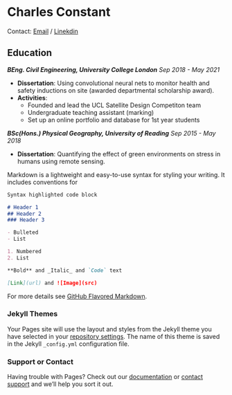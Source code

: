 # Charles Constant

Contact: [Email](mailto:hello@workwithcarolyn.com) / [Linekdin](https://www.linkedin.com/in/charles-constant-63364966/)

## Education
 ***BEng. Civil Engineering, University College London*** _Sep 2018 - May 2021_
- **Dissertation**: Using convolutional neural nets to monitor health and safety inductions on site (awarded departmental scholarship award).
- **Activities**: 
  - Founded and lead the UCL Satellite Design Competiton team
  - Undergraduate teaching assistant (marking)
  - Set up an online portfolio and database for 1st year students

 ***BSc(Hons.) Physical Geography, University of Reading*** _Sep 2015 - May 2018_
- **Dissertation**: Quantifying the effect of green environments on stress in humans using remote sensing.

Markdown is a lightweight and easy-to-use syntax for styling your writing. It includes conventions for

```markdown
Syntax highlighted code block

# Header 1
## Header 2
### Header 3

- Bulleted
- List

1. Numbered
2. List

**Bold** and _Italic_ and `Code` text

[Link](url) and ![Image](src)
```

For more details see [GitHub Flavored Markdown](https://guides.github.com/features/mastering-markdown/).

### Jekyll Themes

Your Pages site will use the layout and styles from the Jekyll theme you have selected in your [repository settings](https://github.com/CharlesPlusC/cv/settings/pages). The name of this theme is saved in the Jekyll `_config.yml` configuration file.

### Support or Contact

Having trouble with Pages? Check out our [documentation](https://docs.github.com/categories/github-pages-basics/) or [contact support](https://support.github.com/contact) and we’ll help you sort it out.
